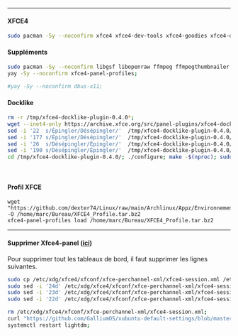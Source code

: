 ---------------------------------------------------------------------------------------------------------------------------------------------------
#### XFCE4
```bash
sudo pacman -Sy --noconfirm xfce4 xfce4-dev-tools xfce4-goodies xfce4-datetime-plugin xfce4-whiskermenu-plugin;
```

#### Suppléments
```bash
sudo pacman -Sy --noconfirm libgsf libopenraw ffmpeg ffmpegthumbnailer libgepub poppler poppler-glib;
yay -Sy --noconfirm xfce4-panel-profiles;

#yay -Sy --noconfirm dbus-x11;
```

#### Docklike
```bash
rm -r /tmp/xfce4-docklike-plugin-0.4.0*;
wget --inet4-only https://archive.xfce.org/src/panel-plugins/xfce4-docklike-plugin/0.4/xfce4-docklike-plugin-0.4.0.tar.bz2 -O /tmp/xfce4-docklike-plugin-0.4.0.tar.bz2 && tar xf /tmp/xfce4-docklike-plugin-0.4.0.tar.bz2 -C /tmp;
sed -i '22  s/Épingler/Désépingler/'  /tmp/xfce4-docklike-plugin-0.4.0/po/fr.po;
sed -i '177 s/Épingler/Désépingler/'  /tmp/xfce4-docklike-plugin-0.4.0/po/fr.po;
sed -i '26  s/Désépingler/Épingler/'  /tmp/xfce4-docklike-plugin-0.4.0/po/fr.po;
sed -i '190 s/Désépingler/Épingler/'  /tmp/xfce4-docklike-plugin-0.4.0/po/fr.po;
cd /tmp/xfce4-docklike-plugin-0.4.0/; ./configure; make -$(nproc); sudo make install;
```
<br />

#### Profil XFCE
```
wget "https://github.com/dexter74/Linux/raw/main/Archlinux/Appz/Environnements_Graphique/XFCE4_Profile.tar.bz2" -O /home/marc/Bureau/XFCE4_Profile.tar.bz2
xfce4-panel-profiles load /home/marc/Bureau/XFCE4_Profile.tar.bz2 
```

---------------------------------------------------------------------------------------------------------------------------------------------------

#### Supprimer Xfce4-panel ([ici](https://unix.stackexchange.com/questions/38048/how-to-remove-all-the-panels-in-xfce))
Pour supprimer tout les tableaux de bord, il faut supprimer les lignes suivantes.

```bash
sudo cp /etc/xdg/xfce4/xfconf/xfce-perchannel-xml/xfce4-session.xml /etc/xdg/xfce4/xfconf/xfce-perchannel-xml/xfce4-session.xml.old
sudo sed -i '24d' /etc/xdg/xfce4/xfconf/xfce-perchannel-xml/xfce4-session.xml;
sudo sed -i '23d' /etc/xdg/xfce4/xfconf/xfce-perchannel-xml/xfce4-session.xml;
sudo sed -i '22d' /etc/xdg/xfce4/xfconf/xfce-perchannel-xml/xfce4-session.xml;
```


```bash
rm /etc/xdg/xfce4/xfconf/xfce-perchannel-xml/xfce4-session.xml;
curl "https://github.com/GalliumOS/xubuntu-default-settings/blob/master/etc/xdg/xdg-xubuntu/xfce4/xfconf/xfce-perchannel-xml/xfce4-session.xml" > /etc/xdg/xfce4/xfconf/xfce-perchannel-xml/xfce4-session.xml;
systemctl restart lightdm;
```

